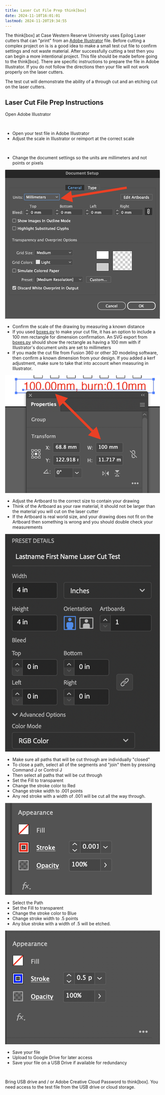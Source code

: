 ```yaml
---
title: Laser Cut File Prep think[box]
date: 2024-11-10T16:01:01
lastmod: 2024-11-20T19:34:55
---
```


The think\[box\] at Case Western Reserve University uses Epilog Laser cutters that can "print" from an [Adobe Illustrator](../../software/adobe-illustrator/illustrator.md) file. Before cutting a complex project on is is a good idea to make a small test cut file to confirm settings and not waste material. After successfully cutting a test then you can begin a more intentional project. This file should be made before going to the think[box]. There are specific instructions to prepare the file in Adobe Illustrator. If you do not follow the directions then your file will not work properly on the laser cutters.

The test cut will demonstrate the ability of a through cut and an etching cut on the laser cutters.

## Laser Cut File Prep Instructions

<div class="two-column-instructions-grid">

Open Adobe Illustrator

&nbsp;

- Open your test file in Adobe Illustrator
- Adjust the scale in Illustrator or reimport at the correct scale

&nbsp;

- Change the document settings so the units are millimeters and not points or pixels

[![Illustrator Document Settings Units to millimeters](./attachments/2024-02-01-document-setup-ilustrator-millimeters.png)](./attachments/2024-02-01-document-setup-ilustrator-millimeters.png)

- Confirm the scale of the drawing by measuring a known distance
- If you used [boxes.py](https://www.festi.info/boxes.py/) to make your cut file, it has an option to include a 100 mm rectangle for dimension confirmation. An SVG export from [boxes.py](https://www.festi.info/boxes.py/) should show the rectangle as having a 100 mm with if Illustrator's document units are set to millimeters
- If you made the cut file from Fusion 360 or other 3D modeling software, then confirm a known dimension from your design. If you added a kerf adjustment, make sure to take that into account when measuring in Illustrator.

[![Confirm the scale of a known distance or dimension](./attachments/2024-02-01-confirm-known-dimensions-illustrator.png)](./attachments/2024-02-01-confirm-known-dimensions-illustrator.png)

- Adjust the Artboard to the correct size to contain your drawing
- Think of the Artboard as your raw material, it should not be larger than the material you will cut on the laser cutter
- If the Artboard is real world size, and your drawing does not fit on the Artboard then something is wrong and you should double check your measurements

![Illustrator Artboard Settings](attachments/artboard-settings.png "Illustrator Artboard Settings")

- Make sure all paths that will be cut through are individually "closed"
- To close a path, select all of the segments and "join" them by pressing Command J or Control J
- Then select all paths that will be cut through
- Set the Fill to transparent
- Change the stroke color to Red
- Change stroke width to .001 points
- Any red stroke with a width of .001 will be cut all the way through.

![Change Stroke Color](attachments/red-stroke.png "Change Stroke Color")

- Select the Path
- Set the Fill to transparent
- Change the stroke color to Blue
- Change stroke width to .5 points
- Any blue stroke with a width of .5 will be etched.

![Change Stroke Color to Blue](attachments/blue-stroke.png "Change Stroke Color to Blue")

- Save your file
- Upload to Google Drive for later access
- Save your file on a USB Drive if available for redundancy

&nbsp;

Bring USB drive and / or Adobe Creative Cloud Password to think[box]. You need access to the test file from the USB drive or cloud storage.

&nbsp;

</div>

